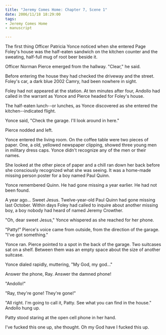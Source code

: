 ```yaml
--- 
title: "Jeremy Comes Home: Chapter 7, Scene 1"
date: 2006/11/18 18:29:00
tags: 
- Jeremy Comes Home
- manuscript

---
```


The first thing Officer Patricia Yonce noticed when she entered Page Foley's house was the half-eaten sandwich on the kitchen counter and the sweating, half-full mug of root beer beside it.

Officer Norman Pierce emerged from the hallway.  "Clear," he said.

Before entering the house they had checked the driveway and the street.  Foley's car, a dark blue 2002 Camry, had been nowhere in sight.

Foley had not appeared at the station.  At ten minutes after four, Andollo had called in the warrant as Yonce and Pierce headed for Foley's house.

The half-eaten lunch--or lunches, as Yonce discovered as she entered the kitchen--indicated flight.

Yonce said, "Check the garage.  I'll look around in here."

Pierce nodded and left.

Yonce entered the living room.  On the coffee table were two pieces of paper.  One, a old, yellowed newspaper clipping, showed three young men in military dress caps.  Yonce didn't recognize any of the men or their names.

She looked at the other piece of paper and a chill ran down her back before she consciously recognized what she was seeing.  It was a home-made missing person poster for a boy named Paul Quinn.

Yonce remembered Quinn.  He had gone missing a year earlier.  He had not been found.

A year ago...  Sweet Jesus.  Twelve-year-old Paul Quinn had gone missing last October.  Within days Foley had called to inquire about another missing boy, a boy nobody had heard of named Jeremy Crowther.

"Oh, dear sweet Jesus," Yonce whispered as she reached for her phone.

"Patty!" Pierce's voice came from outside, from the direction of the garage.  "I've got something."

Yonce ran.  Pierce pointed to a spot in the back of the garage.  Two suitcases sat on a shelf.  Between them was an empty space about the size of another suitcase.

Yonce dialed rapidly, muttering, "My God, my god..."

Answer the phone, Ray.  Answer the damned phone!

"Andollo!"

"Ray, they're gone!  They're gone!"

"All right.  I'm going to call it, Patty.  See what you can find in the house."  Andollo hung up.

Patty stood staring at the open cell phone in her hand.

I've fucked this one up, she thought.  Oh my God have I fucked this up.
